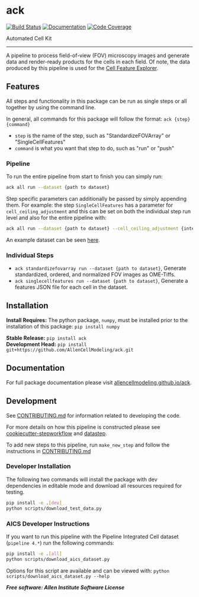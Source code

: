 # ack

[![Build Status](https://github.com/AllenCellModeling/ack/workflows/Build%20Master/badge.svg)](https://github.com/AllenCellModeling/ack/actions)
[![Documentation](https://github.com/AllenCellModeling/ack/workflows/Documentation/badge.svg)](https://AllenCellModeling.github.io/ack)
[![Code Coverage](https://codecov.io/gh/AllenCellModeling/ack/branch/master/graph/badge.svg)](https://codecov.io/gh/AllenCellModeling/ack)

Automated Cell Kit

---

A pipeline to process field-of-view (FOV) microscopy images and generate data and
render-ready products for the cells in each field. Of note, the data produced by this
pipeline is used for the [Cell Feature Explorer](https://cfe.allencell.org/).

## Features
All steps and functionality in this package can be run as single steps or all together
by using the command line.

In general, all commands for this package will follow the format: `ack {step} {command}`

* `step` is the name of the step, such as "StandardizeFOVArray" or "SingleCellFeatures"
* `command` is what you want that step to do, such as "run" or "push"

### Pipeline
To run the entire pipeline from start to finish you can simply run:

```bash
ack all run --dataset {path to dataset}
```

Step specific parameters can additionally be passed by simply appending them.
For example: the step `SingleCellFeatures` has a parameter for
`cell_ceiling_adjustment` and this can be set on both the individual step run level and
also for the entire pipeline with:

```bash
ack all run --dataset {path to dataset} --cell_ceiling_adjustment {integer}
```

An example dataset can be seen [here](https://open.quiltdata.com/b/aics-modeling-packages-test-resources/tree/ack/test_data/data/example_dataset.csv).

### Individual Steps
* `ack standardizefovarray run --dataset {path to dataset}`, Generate standardized,
ordered, and normalized FOV images as OME-Tiffs.
* `ack singlecellfeatures run --dataset {path to dataset}`, Generate a features JSON
file for each cell in the dataset.

## Installation
**Install Requires:** The python package, `numpy`, must be installed prior to the
installation of this package: `pip install numpy`

**Stable Release:** `pip install ack`<br>
**Development Head:** `pip install git+https://github.com/AllenCellModeling/ack.git`

## Documentation
For full package documentation please visit
[allencellmodeling.github.io/ack](https://allencellmodeling.github.io/ack/index.html).

## Development
See
[CONTRIBUTING.md](https://github.com/AllenCellModeling/ack/blob/master/CONTRIBUTING.md)
for information related to developing the code.

For more details on how this pipeline is constructed please see
[cookiecutter-stepworkflow](https://github.com/AllenCellModeling/cookiecutter-stepworkflow)
and [datastep](https://github.com/AllenCellModeling/datastep).

To add new steps to this pipeline, run `make_new_step` and follow the instructions in
[CONTRIBUTING.md](https://github.com/AllenCellModeling/ack/blob/master/CONTRIBUTING.md)

### Developer Installation
The following two commands will install the package with dev dependencies in editable
mode and download all resources required for testing.

```bash
pip install -e .[dev]
python scripts/download_test_data.py
```

### AICS Developer Instructions
If you want to run this pipeline with the Pipeline Integrated Cell dataset
(`pipeline 4.*`) run the following commands:

```bash
pip install -e .[all]
python scripts/download_aics_dataset.py
```

Options for this script are available and can be viewed with:
`python scripts/download_aics_dataset.py --help`

***Free software: Allen Institute Software License***
